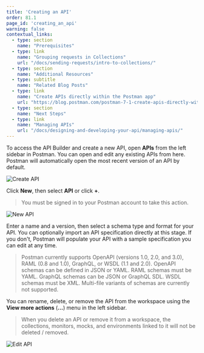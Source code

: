 ```yaml
---
title: 'Creating an API'
order: 81.1
page_id: 'creating_an_api'
warning: false
contextual_links:
  - type: section
    name: "Prerequisites"
  - type: link
    name: "Grouping requests in Collections"
    url: "/docs/sending-requests/intro-to-collections/"
  - type: section
    name: "Additional Resources"
  - type: subtitle
    name: "Related Blog Posts"
  - type: link
    name: "Create APIs directly within the Postman app"
    url: "https://blog.postman.com/postman-7-1-create-apis-directly-within-the-postman-app/"
  - type: section
    name: "Next Steps"
  - type: link
    name: "Managing APIs"
    url: "/docs/designing-and-developing-your-api/managing-apis/"
---
```


To access the API Builder and create a new API, open __APIs__ from the left sidebar in Postman. You can open and edit any existing APIs from here. Postman will automatically open the most recent version of an API by default.

<img alt="Create API" src="https://assets.postman.com/postman-docs/v8-create-new-api2.jpg"/>

Click __New__, then select __API__ or click __+__.

> You must be signed in to your Postman account to take this action.

![New API](https://assets.postman.com/postman-docs/v8-create-api-modal2.jpg)

Enter a name and a version, then select a schema type and format for your API. You can optionally import an API specification directly at this stage. If you don't, Postman will populate your API with a sample specification you can edit at any time.

> Postman currently supports OpenAPI (versions 1.0, 2.0, and 3.0), RAML (0.8 and 1.0), GraphQL, or WSDL (1.1 and 2.0). OpenAPI schemas can be defined in JSON or YAML. RAML schemas must be YAML. GraphQL schemas can be JSON or GraphQL SDL. WSDL schemas must be XML. Multi-file variants of schemas are currently not supported.

You can rename, delete, or remove the API from the workspace using the __View more actions__ (__...__) menu in the left sidebar.

> When you delete an API or remove it from a workspace, the collections, monitors, mocks, and environments linked to it will not be deleted / removed.

<img alt="Edit API" src="https://assets.postman.com/postman-docs/v8-more-actions2.jpg"/>
